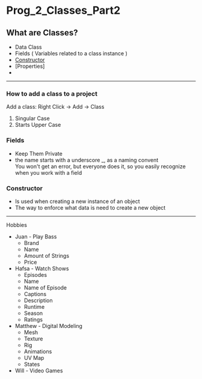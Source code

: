 # Prog_2_Classes_Part2

## What are Classes?

- Data Class
- Fields ( Variables related to a class instance )
- [Constructor](https://www.w3schools.com/cs/cs_constructors.php)
- [Properties]
- 
---
### How to add a class to a project

Add a class: Right Click -> Add -> Class

1. Singular Case
2. Starts Upper Case

### Fields
* Keep Them Private
* the name starts with a underscore _, as a naming convent  
	You won't get an error, but everyone does it, so you easily recognize when you work with a field
	
### Constructor
- Is used when creating a new instance of an object
- The way to enforce what data is need to create a new object

---

Hobbies

- Juan - Play Bass
	- Brand
	- Name
	- Amount of Strings
	- Price
- Hafsa - Watch Shows
	- Episodes
	- Name
	- Name of Episode
	- Captions
	- Description
	- Runtime
	- Season
	- Ratings
- Matthew - Digital Modeling
	- Mesh
	- Texture
	- Rig
	- Animations
	- UV Map
	- States
- Will - Video Games